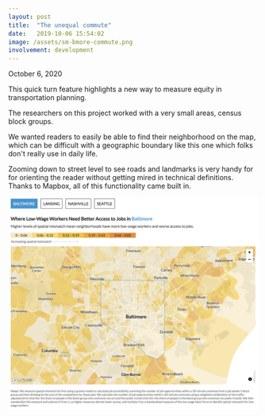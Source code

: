 ```yaml
---
layout: post
title:  "The unequal commute"
date:   2019-10-06 15:54:02
image: /assets/sm-bmore-commute.png
involvement: development
---
```


<p class="date" markdown="1">
October 6, 2020
</p>


This quick turn feature highlights a new way to measure equity in transportation planning. 

The researchers on this project worked with a very small areas, census block groups. 

We wanted readers to easily be able to find their neighborhood on the map, which can be difficult with a geographic boundary like this one which folks don't really use in daily life. 

Zooming down to street level to see roads and landmarks is very handy for for orienting the reader without getting mired in technical definitions. Thanks to Mapbox, all of this functionality came built in. 

[![](/assets/bmore-commute.png)](https://www.urban.org/features/unequal-commute)

